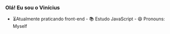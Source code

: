 ### Olá! Eu sou o Vinícius
- ⏳Atualmente praticando front-end - 📚 Estudo JavaScript - 😄 Pronouns: Myself


  
 

